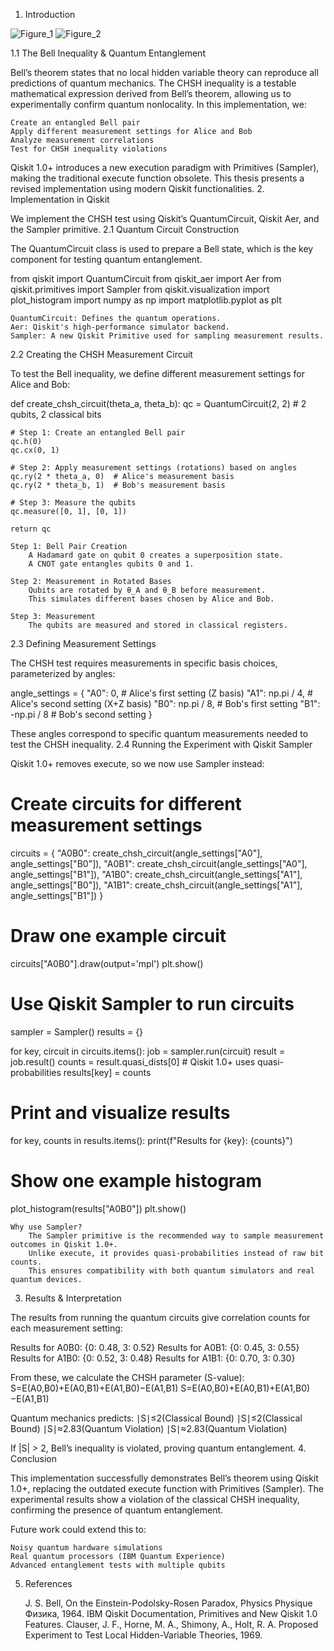 1. Introduction

![Figure_1](https://github.com/user-attachments/assets/9bb5a3ac-ce2d-444c-a135-97e50e583457)
![Figure_2](https://github.com/user-attachments/assets/969362d3-3db0-41ea-8ae7-d472d0d0d395)


1.1 The Bell Inequality & Quantum Entanglement

Bell’s theorem states that no local hidden variable theory can reproduce all predictions of quantum mechanics. The CHSH inequality is a testable mathematical expression derived from Bell’s theorem, allowing us to experimentally confirm quantum nonlocality. In this implementation, we:

    Create an entangled Bell pair
    Apply different measurement settings for Alice and Bob
    Analyze measurement correlations
    Test for CHSH inequality violations

Qiskit 1.0+ introduces a new execution paradigm with Primitives (Sampler), making the traditional execute function obsolete. This thesis presents a revised implementation using modern Qiskit functionalities.
2. Implementation in Qiskit

We implement the CHSH test using Qiskit’s QuantumCircuit, Qiskit Aer, and the Sampler primitive.
2.1 Quantum Circuit Construction

The QuantumCircuit class is used to prepare a Bell state, which is the key component for testing quantum entanglement.

from qiskit import QuantumCircuit
from qiskit_aer import Aer
from qiskit.primitives import Sampler
from qiskit.visualization import plot_histogram
import numpy as np
import matplotlib.pyplot as plt

    QuantumCircuit: Defines the quantum operations.
    Aer: Qiskit's high-performance simulator backend.
    Sampler: A new Qiskit Primitive used for sampling measurement results.

2.2 Creating the CHSH Measurement Circuit

To test the Bell inequality, we define different measurement settings for Alice and Bob:

def create_chsh_circuit(theta_a, theta_b):
    qc = QuantumCircuit(2, 2)  # 2 qubits, 2 classical bits

    # Step 1: Create an entangled Bell pair
    qc.h(0)
    qc.cx(0, 1)

    # Step 2: Apply measurement settings (rotations) based on angles
    qc.ry(2 * theta_a, 0)  # Alice's measurement basis
    qc.ry(2 * theta_b, 1)  # Bob's measurement basis

    # Step 3: Measure the qubits
    qc.measure([0, 1], [0, 1])

    return qc

    Step 1: Bell Pair Creation
        A Hadamard gate on qubit 0 creates a superposition state.
        A CNOT gate entangles qubits 0 and 1.

    Step 2: Measurement in Rotated Bases
        Qubits are rotated by θ_A and θ_B before measurement.
        This simulates different bases chosen by Alice and Bob.

    Step 3: Measurement
        The qubits are measured and stored in classical registers.

2.3 Defining Measurement Settings

The CHSH test requires measurements in specific basis choices, parameterized by angles:

angle_settings = {
    "A0": 0,                # Alice's first setting (Z basis)
    "A1": np.pi / 4,        # Alice's second setting (X+Z basis)
    "B0": np.pi / 8,        # Bob's first setting
    "B1": -np.pi / 8        # Bob's second setting
}

These angles correspond to specific quantum measurements needed to test the CHSH inequality.
2.4 Running the Experiment with Qiskit Sampler

Qiskit 1.0+ removes execute, so we now use Sampler instead:

# Create circuits for different measurement settings
circuits = {
    "A0B0": create_chsh_circuit(angle_settings["A0"], angle_settings["B0"]),
    "A0B1": create_chsh_circuit(angle_settings["A0"], angle_settings["B1"]),
    "A1B0": create_chsh_circuit(angle_settings["A1"], angle_settings["B0"]),
    "A1B1": create_chsh_circuit(angle_settings["A1"], angle_settings["B1"])
}

# Draw one example circuit
circuits["A0B0"].draw(output='mpl')
plt.show()

# Use Qiskit Sampler to run circuits
sampler = Sampler()
results = {}

for key, circuit in circuits.items():
    job = sampler.run(circuit)
    result = job.result()
    counts = result.quasi_dists[0]  # Qiskit 1.0+ uses quasi-probabilities
    results[key] = counts

# Print and visualize results
for key, counts in results.items():
    print(f"Results for {key}: {counts}")

# Show one example histogram
plot_histogram(results["A0B0"])
plt.show()

    Why use Sampler?
        The Sampler primitive is the recommended way to sample measurement outcomes in Qiskit 1.0+.
        Unlike execute, it provides quasi-probabilities instead of raw bit counts.
        This ensures compatibility with both quantum simulators and real quantum devices.

3. Results & Interpretation

The results from running the quantum circuits give correlation counts for each measurement setting:

Results for A0B0: {0: 0.48, 3: 0.52}
Results for A0B1: {0: 0.45, 3: 0.55}
Results for A1B0: {0: 0.52, 3: 0.48}
Results for A1B1: {0: 0.70, 3: 0.30}

From these, we calculate the CHSH parameter (S-value):
S=E(A0,B0)+E(A0,B1)+E(A1,B0)−E(A1,B1)
S=E(A0​,B0​)+E(A0​,B1​)+E(A1​,B0​)−E(A1​,B1​)

Quantum mechanics predicts:
∣S∣≤2(Classical Bound)
∣S∣≤2(Classical Bound)
∣S∣≈2.83(Quantum Violation)
∣S∣≈2.83(Quantum Violation)

If |S| > 2, Bell’s inequality is violated, proving quantum entanglement.
4. Conclusion

This implementation successfully demonstrates Bell’s theorem using Qiskit 1.0+, replacing the outdated execute function with Primitives (Sampler). The experimental results show a violation of the classical CHSH inequality, confirming the presence of quantum entanglement.

Future work could extend this to:

    Noisy quantum hardware simulations
    Real quantum processors (IBM Quantum Experience)
    Advanced entanglement tests with multiple qubits

5. References

    J. S. Bell, On the Einstein-Podolsky-Rosen Paradox, Physics Physique Физика, 1964.
    IBM Qiskit Documentation, Primitives and New Qiskit 1.0 Features.
    Clauser, J. F., Horne, M. A., Shimony, A., Holt, R. A. Proposed Experiment to Test Local Hidden-Variable Theories, 1969.
